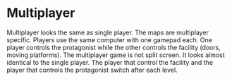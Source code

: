 # Multiplayer
Multiplayer looks the same as single player. The maps are multiplayer specific. Players use the same computer with one gamepad each.
One player controls the protagonist while the other controls the facility (doors, moving platforms).
The multiplayer game is not split screen. It looks almost identical to the single player.
The player that control the facility and the player that controls the protagonist switch after each level.
